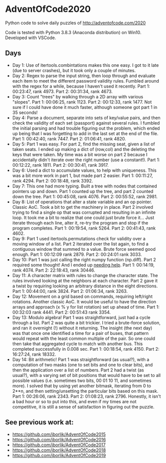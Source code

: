 # AdventOfCode2020

Python code to solve daily puzzles of http://adventofcode.com/2020

Code is tested with Python 3.8.3 (Anaconda distribution) on Win10. Developed with VSCode.

## Days

* Day 1:  Use of itertools.combintations makes this one easy.  I got to it late (due to server crashes), but it took only a couple of minutes.
* Day 2:  Regex to parse the input string, then loop through and evaluate each item to meet the different password validity rules.  Fumbled around with the regex for a while, because I haven't used it recently.  Part 1: 00:23:47, rank 4973.  Part 2: 00:31:34, rank 4673.
* Day 3:  Count "trees" by walking through a 2D array with various "slopes".  Part 1: 00:06:25, rank 1123.  Part 2: 00:12:33, rank 1477.  Not sure if I could have done it much faster, although someone got part 1 in 35 seconds!
* Day 4:  Parse a document, separate into sets of key/value pairs, and then check the validity of each set (passport) against several rules.  I fumbled the initial parsing and had trouble figuring out the problem, which ended up being that I was forgetting to add in the last set at the end of the file.  Part 1: 00:42:40, rank 7447.  Part 2: 01:06:41, rank 4820.
* Day 5:  Part 1 was easy.  For part 2, find the missing seat, given a list of taken seats.  I ended up making a dict of (row,col) and the deleting the keys that were taken.  My time was a bit worse on part 2 because I accidentally didn't iterate over the right number (use a constant!).  Part 1:  00:12:22, rank 1811.  Part 2: 00:30:41, rank 3917.
* Day 6:  Used a dict to accumulate values, to help with uniqueness.  This was a bit more work in part 1, but made part 2 easier.  Part 1: 00:11:27, rank 4294.  Part 2: 00:18:48, rank 3392.
* Day 7:  This one had more typing.  Built a tree with nodes that contained pointers up and down.  Part 1 counted up the tree, and part 2 counted down the tree.  Part 1:  00:45:08, rank 4076.  Part 2: 00:55:52, rank 2981.
* Day 8:  List of operations that alter a state variable and an op pointer.  Classic AoC.  Took a bit to get the machinery in place.  Part 2 involved trying to find a single op that was corrupted and resulting in an infinite loop.  It took me a bit to realize that one could just brute force it... Just iterate through each line, alter it, re-try the program and stop if the program completes.  Part 1: 00:19:54, rank 5264.  Part 2: 00:41:43, rank 4602.
* Day 9:  Part 1 used itertools.permutations check for validity over a moving window of a list.  Part 2 iterated over the list again, to find a contiguous window that summed to a value.  Brute force seemed good enough.  Part 1: 00:12:09 rank 2879.  Part 2: 00:24:01 rank 3033.
* Day 10:  Part 1 was just calling the right numpy function (np.diff).  Part 2 required some thought!  And I ended up [needing help]( https://github.com/neelakantankk/Advent_of_Code_2020/blob/main/Day_10/day_10.py).  Part 1: 00:14:19, rank 4074.  Part 2: 22:18:43, rank 30446.
* Day 11:  A character matrix with rules to change the character state.  The rules involved looking at the neighbors at each character.  Part 2 gave it a twist by requiring looking an arbitrary distance in the eight directions.  Part 1: 00:44:00, rank 3824.  Part 2: 01:06:34, rank 3263.
* Day 12:  Movement on a grid based on commands, requiring left/right rotations.  Another classic AoC.  It would be useful to have the direction arrays and approach (x % y for list rotation) set up ahead of time.  Part 1: 00:32:03 rank 4441.  Part 2: 00:51:43 rank 3354.
* Day 13:  Modulo algebra!  Part 1 was straightforward, just had a cycle through a list.  Part 2 was quite a bit trickier.  I tried a brute-force solution, and ran it overnight (!) without it returning.  The insight (the next day) was that once one identified a time for a pair of buses, that pattern would repeat with the least common multiple of the pair.  So one could then take that aggregated cycle to match with another bus.  This completed successfully in 0.008 sec.  Part 1:  00:18:54, rank 4150.  Part 2: 16:27:24, rank 18332.
* Day 14:  Bit arithmetic!  Part 1 was straightforward (as usual?), with a computation of two masks (one to set bits and one to clear bits), and then the application over a list of numbers.  Part 2 had a twist (as usual?), with a varying set of bit positions that would have to be set to all possible values (i.e. sometimes two bits, 00 01 10 11, and sometimes more).  I solved that by using yet another bitmask, iterating from 0 to 2**n, and then setting/unsetting the particular bits based on this mask.  Part 1:  00:26:06, rank 2343.  Part 2: 01:08:23, rank 2796.  Honestly, it isn't a bad hour or so to put into this, and even if my times are not competitive, it is still a sense of satisfaction in figuring out the puzzle.





## See previous work at:
* https://github.com/jborlik/AdventOfCode2015
* https://github.com/jborlik/AdventOfCode2016
* https://github.com/jborlik/AdventOfCode2017
* https://github.com/jborlik/AdventOfCode2018
* https://github.com/jborlik/AdventOfCode2019
